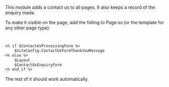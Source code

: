 
This module adds a contact us to all pages.  It also keeps a record of the enquiry made.

To make it visible on the page,
add the folling to Page.ss (or the template for any other page type):

```html


<% if $ContactUsProcessingForm %>
    $SiteConfig.ContactUsFormThankYouMessage
<% else %>
    $Layout
    $ContactUsEnquiryForm
<% end_if %>

```

The rest of it should work automatically.
